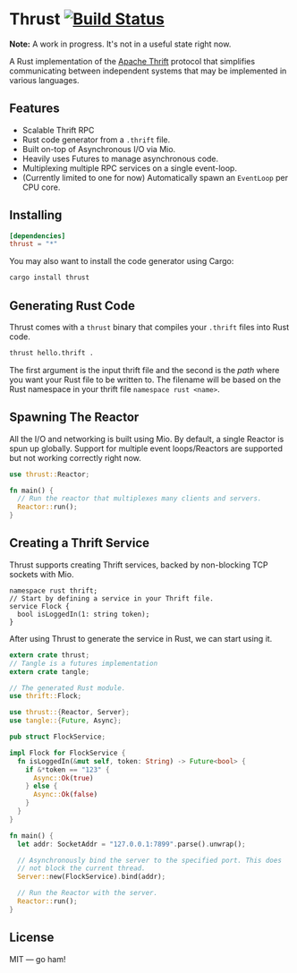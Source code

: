# Thrust [![Build Status](https://travis-ci.org/thehydroimpulse/thrust.svg?branch=master)](https://travis-ci.org/thehydroimpulse/thrust)

**Note:** A work in progress. It's not in a useful state right now.

A Rust implementation of the [Apache Thrift](https://thrift.apache.org/) protocol that simplifies communicating between independent systems that may be implemented in various languages.

## Features

- Scalable Thrift RPC
- Rust code generator from a `.thrift` file.
- Built on-top of Asynchronous I/O via Mio.
- Heavily uses Futures to manage asynchronous code.
- Multiplexing multiple RPC services on a single event-loop.
- (Currently limited to one for now) Automatically spawn an `EventLoop` per CPU core.

## Installing

```toml
[dependencies]
thrust = "*"
```

You may also want to install the code generator using Cargo:

```bash
cargo install thrust
```

## Generating Rust Code

Thrust comes with a `thrust` binary that compiles your `.thrift` files into Rust code.

```bash
thrust hello.thrift .
```

The first argument is the input thrift file and the second is the *path* where you want your
Rust file to be written to. The filename will be based on the Rust namespace in your thrift file `namespace rust <name>`.

## Spawning The Reactor

All the I/O and networking is built using Mio. By default, a single Reactor is spun up globally. Support for multiple event loops/Reactors are supported but not working correctly right now.

```rust
use thrust::Reactor;

fn main() {
  // Run the reactor that multiplexes many clients and servers.
  Reactor::run();
}
```

## Creating a Thrift Service

Thrust supports creating Thrift services, backed by non-blocking TCP sockets with Mio.

```thrift
namespace rust thrift;
// Start by defining a service in your Thrift file.
service Flock {
  bool isLoggedIn(1: string token);
}
```

After using Thrust to generate the service in Rust, we can start using it.

```rust
extern crate thrust;
// Tangle is a futures implementation
extern crate tangle;

// The generated Rust module.
use thrift::Flock;

use thrust::{Reactor, Server};
use tangle::{Future, Async};

pub struct FlockService;

impl Flock for FlockService {
  fn isLoggedIn(&mut self, token: String) -> Future<bool> {
    if &*token == "123" {
      Async::Ok(true)
    } else {
      Async::Ok(false)
    }
  }
}

fn main() {
  let addr: SocketAddr = "127.0.0.1:7899".parse().unwrap();

  // Asynchronously bind the server to the specified port. This does
  // not block the current thread.
  Server::new(FlockService).bind(addr);

  // Run the Reactor with the server.
  Reactor::run();
}
```

## License

MIT &mdash; go ham!
